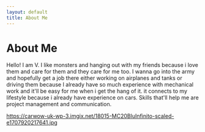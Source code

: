 ```yaml
---
layout: default
title: About Me
---
```

# About Me
Hello! I am V.
I like monsters and hanging out with my friends because i love them and care for them and they care for me too. I wanna go into the army and hopefully get a job there either working on airplanes and tanks or driving them because I already have so much experience with
mechanical work and it'll be easy for me when i get the hang of it. it connects to my lifestyle because i already have experience on cars. Skills that'll help me are project management and communication. 



https://carwow-uk-wp-3.imgix.net/18015-MC20BluInfinito-scaled-e1707920217641.jpg
